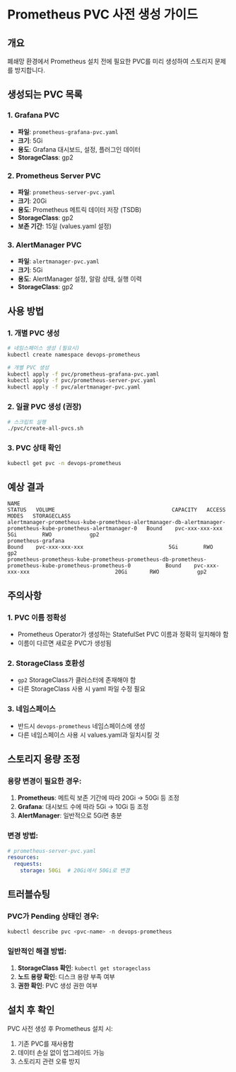 # Prometheus PVC 사전 생성 가이드

## 개요
폐쇄망 환경에서 Prometheus 설치 전에 필요한 PVC를 미리 생성하여 스토리지 문제를 방지합니다.

## 생성되는 PVC 목록

### 1. Grafana PVC
- **파일**: `prometheus-grafana-pvc.yaml`
- **크기**: 5Gi
- **용도**: Grafana 대시보드, 설정, 플러그인 데이터
- **StorageClass**: gp2

### 2. Prometheus Server PVC
- **파일**: `prometheus-server-pvc.yaml`
- **크기**: 20Gi
- **용도**: Prometheus 메트릭 데이터 저장 (TSDB)
- **StorageClass**: gp2
- **보존 기간**: 15일 (values.yaml 설정)

### 3. AlertManager PVC
- **파일**: `alertmanager-pvc.yaml`
- **크기**: 5Gi
- **용도**: AlertManager 설정, 알람 상태, 실행 이력
- **StorageClass**: gp2

## 사용 방법

### 1. 개별 PVC 생성
```bash
# 네임스페이스 생성 (필요시)
kubectl create namespace devops-prometheus

# 개별 PVC 생성
kubectl apply -f pvc/prometheus-grafana-pvc.yaml
kubectl apply -f pvc/prometheus-server-pvc.yaml
kubectl apply -f pvc/alertmanager-pvc.yaml
```

### 2. 일괄 PVC 생성 (권장)
```bash
# 스크립트 실행
./pvc/create-all-pvcs.sh
```

### 3. PVC 상태 확인
```bash
kubectl get pvc -n devops-prometheus
```

## 예상 결과
```
NAME                                                                                                               STATUS   VOLUME                                     CAPACITY   ACCESS MODES   STORAGECLASS
alertmanager-prometheus-kube-prometheus-alertmanager-db-alertmanager-prometheus-kube-prometheus-alertmanager-0   Bound    pvc-xxx-xxx-xxx                           5Gi        RWO            gp2
prometheus-grafana                                                                                                 Bound    pvc-xxx-xxx-xxx                           5Gi        RWO            gp2
prometheus-prometheus-kube-prometheus-prometheus-db-prometheus-prometheus-kube-prometheus-prometheus-0           Bound    pvc-xxx-xxx-xxx                           20Gi       RWO            gp2
```

## 주의사항

### 1. PVC 이름 정확성
- Prometheus Operator가 생성하는 StatefulSet PVC 이름과 정확히 일치해야 함
- 이름이 다르면 새로운 PVC가 생성됨

### 2. StorageClass 호환성
- `gp2` StorageClass가 클러스터에 존재해야 함
- 다른 StorageClass 사용 시 yaml 파일 수정 필요

### 3. 네임스페이스
- 반드시 `devops-prometheus` 네임스페이스에 생성
- 다른 네임스페이스 사용 시 values.yaml과 일치시킬 것

## 스토리지 용량 조정

### 용량 변경이 필요한 경우:
1. **Prometheus**: 메트릭 보존 기간에 따라 20Gi → 50Gi 등 조정
2. **Grafana**: 대시보드 수에 따라 5Gi → 10Gi 등 조정
3. **AlertManager**: 일반적으로 5Gi면 충분

### 변경 방법:
```yaml
# prometheus-server-pvc.yaml
resources:
  requests:
    storage: 50Gi  # 20Gi에서 50Gi로 변경
```

## 트러블슈팅

### PVC가 Pending 상태인 경우:
```bash
kubectl describe pvc <pvc-name> -n devops-prometheus
```

### 일반적인 해결 방법:
1. **StorageClass 확인**: `kubectl get storageclass`
2. **노드 용량 확인**: 디스크 용량 부족 여부
3. **권한 확인**: PVC 생성 권한 여부

## 설치 후 확인

PVC 사전 생성 후 Prometheus 설치 시:
1. 기존 PVC를 재사용함
2. 데이터 손실 없이 업그레이드 가능
3. 스토리지 관련 오류 방지